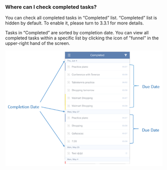 ### Where can I check completed tasks?
You can check all completed tasks in “Completed” list. “Completed” list is hidden by default. To enable it, please turn to 3.3.1 for more details.

Tasks in “Completed” are sorted by completion date. You can view all completed tasks within a specific list by clicking the icon of "funnel" in the upper-right hand of the screen.

![](../images/ioscompletedlist.png)